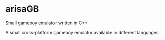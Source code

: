# arisaGB
Small gameboy emulator written in C++

A small cross-platform gameboy emulator available in different languages.
